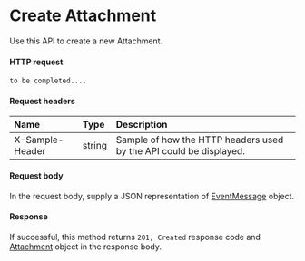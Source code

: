 # Create Attachment

Use this API to create a new Attachment.
#### HTTP request
```http
to be completed....
```
#### Request headers
| Name       | Type | Description|
|:---------------|:--------|:----------|
| X-Sample-Header  | string  | Sample of how the HTTP headers used by the API could be displayed.|

#### Request body
In the request body, supply a JSON representation of [EventMessage]('../api/eventmessage.md') object.


#### Response
If successful, this method returns `201, Created` response code and [Attachment](../resources/attachment.md) object in the response body.
